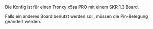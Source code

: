 Die Konfig ist für einen Tronxy x5sa PRO mit einem SKR 1.3 Board.

Falls ein anderes Board benutzt werden soll, müssen die Pin-Belegung geändert werden.
